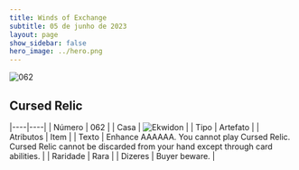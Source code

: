 ```yaml
---
title: Winds of Exchange
subtitle: 05 de junho de 2023
layout: page
show_sidebar: false
hero_image: ../hero.png
---
```


![062](https://mastervault-storage-prod.s3.amazonaws.com/media/card_front/en/600_062_599153b3ae04_en.png)


## Cursed Relic

|----|----|
| Número | 062 |
| Casa | ![Ekwidon](https://archonarcana.com/images/thumb/3/31/Ekwidon.png/25px-Ekwidon.png "Ekwidon") |
| Tipo | Artefato |
| Atributos | Item |
| Texto | Enhance AAAAAA.  You cannot play Cursed Relic. Cursed Relic cannot be discarded from your hand except through card abilities.  |
| Raridade | Rara |
| Dizeres | Buyer beware. |
